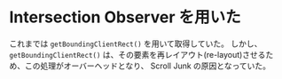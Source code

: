# Intersection Observer を用いた


これまでは `getBoundingClientRect()` を用いて取得していた。
しかし、 `getBoundingClientRect()` は、その要素を再レイアウト(re-layout)させるため、この処理がオーバーヘッドとなり、 Scroll Junk の原因となっていた。


